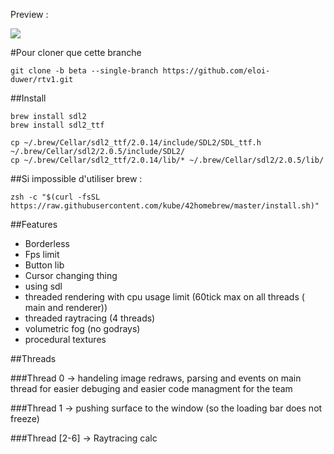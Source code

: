 Preview :


![](https://puu.sh/u78ji/7d009c8f25.png)


#Pour cloner que cette branche

```Shell
git clone -b beta --single-branch https://github.com/eloi-duwer/rtv1.git
```



##Install
```Shell
brew install sdl2
brew install sdl2_ttf

cp ~/.brew/Cellar/sdl2_ttf/2.0.14/include/SDL2/SDL_ttf.h ~/.brew/Cellar/sdl2/2.0.5/include/SDL2/
cp ~/.brew/Cellar/sdl2_ttf/2.0.14/lib/* ~/.brew/Cellar/sdl2/2.0.5/lib/

```

##Si impossible d'utiliser brew :

```Shell
zsh -c "$(curl -fsSL https://raw.githubusercontent.com/kube/42homebrew/master/install.sh)"
```



##Features

* Borderless
* Fps limit
* Button lib
* Cursor changing thing
* using sdl
* threaded rendering with cpu usage limit (60tick max on all threads ( main and renderer))
* threaded raytracing (4 threads)
* volumetric fog (no godrays)
* procedural textures

##Threads

###Thread 0 -> handeling image redraws, parsing and events on main thread for easier debuging and easier code managment for the team


###Thread 1 -> pushing surface to the window (so the loading bar does not freeze)


###Thread [2-6] -> Raytracing calc